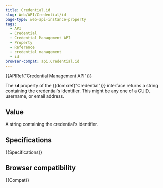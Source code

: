 ```yaml
---
title: Credential.id
slug: Web/API/Credential/id
page-type: web-api-instance-property
tags:
  - API
  - Credential
  - Credential Management API
  - Property
  - Reference
  - credential management
  - id
browser-compat: api.Credential.id
---
```

{{APIRef("Credential Management API")}}

The **`id`** property of the
{{domxref("Credential")}} interface returns a string containing the
credential's identifier. This might be any one of a GUID, username, or email
address.

## Value

A string containing the credential's identifier.

## Specifications

{{Specifications}}

## Browser compatibility

{{Compat}}
